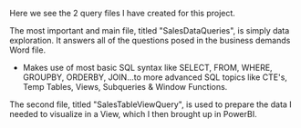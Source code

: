 Here we see the 2 query files I have created for this project.

The most important and main file, titled "SalesDataQueries", is simply data exploration. It answers all of the questions posed in the business demands Word file.
  - Makes use of most basic SQL syntax like SELECT, FROM, WHERE, GROUPBY, ORDERBY, JOIN...to more advanced SQL topics like CTE's, Temp Tables, Views, Subqueries & Window Functions.

The second file, titled "SalesTableViewQuery", is used to prepare the data I needed to visualize in a View, which I then brought up in PowerBI.
